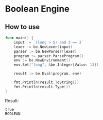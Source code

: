 # Boolean Engine

## How to use

```Go
func main() {
	input := `(long > 5) and 3 == 3`
	lexer := be.NewLexer(input)
	parser := be.NewParser(lexer)
	program := parser.ParseProgram()
	env := be.NewEnvironment()
	env.Set("long", &be.Integer{Value: 13})

	result := be.Eval(program, env)

	fmt.Println(result.ToString())
	fmt.Println(result.Type())
}
```

Result:
```shell
true
BOOLEAN
```